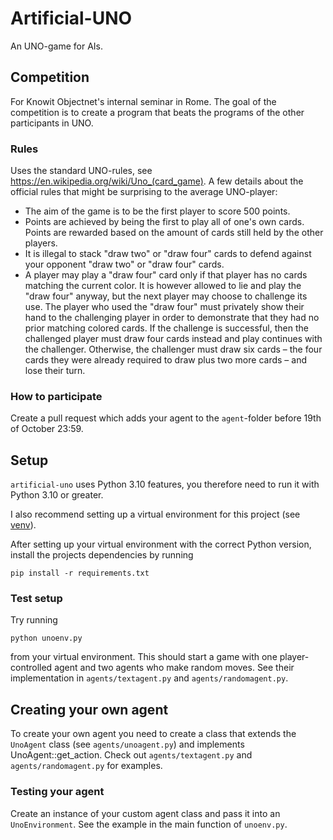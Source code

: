 # Artificial-UNO

An UNO-game for AIs.

## Competition

For Knowit Objectnet's internal seminar in Rome. The goal of the competition is to create a program that beats the programs of the other participants in UNO.

### Rules

Uses the standard UNO-rules, see https://en.wikipedia.org/wiki/Uno_(card_game). A few details about the official rules that might be surprising to the average UNO-player:

- The aim of the game is to be the first player to score 500 points.
- Points are achieved by being the first to play all of one's own cards. Points are rewarded based on the amount of cards still held by the other players.
- It is illegal to stack "draw two" or "draw four" cards to defend against your opponent "draw two" or "draw four" cards.
- A player may play a "draw four" card only if that player has no cards matching the current color. It is however allowed to lie and play the "draw four" anyway, but the next player may choose to challenge its use. The player who used the "draw four" must privately show their hand to the challenging player in order to demonstrate that they had no prior matching colored cards. If the challenge is successful, then the challenged player must draw four cards instead and play continues with the challenger. Otherwise, the challenger must draw six cards – the four cards they were already required to draw plus two more cards – and lose their turn.

### How to participate

Create a pull request which adds your agent to the `agent`-folder before 19th of October 23:59.

## Setup

`artificial-uno` uses Python 3.10 features, you therefore need to run it with Python 3.10 or greater.

I also recommend setting up a virtual environment for this project (see [venv](https://docs.python.org/3/library/venv.html)).

After setting up your virtual environment with the correct Python version, install the projects dependencies by running

`pip install -r requirements.txt`

### Test setup

Try running

`python unoenv.py`

from your virtual environment. This should start a game with one player-controlled agent and two agents who make random moves. See their implementation in `agents/textagent.py` and `agents/randomagent.py`.

## Creating your own agent

To create your own agent you need to create a class that extends the `UnoAgent` class (see `agents/unoagent.py`) and implements UnoAgent::get_action. Check out `agents/textagent.py` and `agents/randomagent.py` for examples.

### Testing your agent

Create an instance of your custom agent class and pass it into an `UnoEnvironment`. See the example in the main function of `unoenv.py`.
